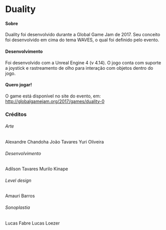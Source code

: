 # Duality
#### Sobre
Duality foi desenvolvido durante a Global Game Jam de 2017. Seu conceito foi desenvolvido em cima do tema WAVES, o qual foi definido pelo evento.

#### Desenvolvimento
Foi desenvolvido com a Unreal Engine 4 (v 4.14). O jogo conta com suporte a joystick e rastreamento de olho para interação com objetos dentro do jogo.

#### Quero jogar!
O game está disponível no site do evento, em: http://globalgamejam.org/2017/games/duality-0

### Créditos
###### Arte
Alexandre Chandoha
João Tavares
Yuri Oliveira
###### Desenvolvimento
Adilson Tavares
Murilo Kinape
###### Level design
Amauri Barros
###### Sonoplastia
Lucas Fabre
Lucas Loezer
